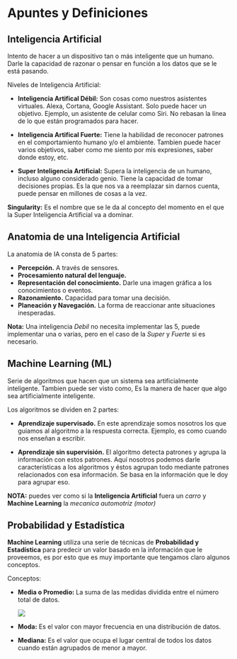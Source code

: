 # Apuntes y Definiciones

## **Inteligencia Artificial**
Intento de hacer a un dispositivo tan o más inteligente que un humano. Darle la capacidad de razonar o pensar en función a los datos que se le está pasando.

Niveles de Inteligencia Artificial:

- **Inteligencia Artifical Débil:** Son cosas como nuestros asistentes virtuales. Alexa, Cortana, Google Assistant. Solo puede hacer un objetivo. Ejemplo, un asistente de celular como Siri. No rebasan la línea de lo que están programados para hacer.

- **Inteligencia Artifical Fuerte:** Tiene la habilidad de reconocer patrones en el comportamiento humano y/o el ambiente. Tambien puede hacer varios objetivos, saber como me siento por mis expresiones, saber donde estoy, etc.

- **Super Inteligencia Artificial:** Supera la inteligencia de un humano, incluso alguno considerado genio. Tiene la capacidad de tomar decisiones propias. Es la que nos va a reemplazar sin darnos cuenta, puede pensar en millones de cosas a la vez.

**Singularity:**
Es el nombre que se le da al concepto del momento en el que la Super Inteligencia Artificial va a dominar.

## **Anatomia** de una Inteligencia Artificial
La anatomia de IA consta de 5 partes:
- **Percepción.** A través de sensores.
- **Procesamiento natural del lenguaje.**
- **Representación del conocimiento.** Darle una imagen gráfica a los conocimientos o eventos.
- **Razonamiento.** Capacidad para tomar una decisión.
- **Planeación y Navegación.** La forma de reaccionar ante situaciones inesperadas.

**Nota:**
Una inteligencia *Debil* no necesita implementar las 5, puede implementar una o varias, pero en el caso de la *Super* y *Fuerte* si es necesario.

## **Machine Learning (ML)**
Serie de algoritmos que hacen que un sistema sea artificialmente inteligente. Tambien puede ser visto como, Es la manera de hacer que algo sea artificialmente inteligente.

Los algoritmos se dividen en 2 partes:

- **Aprendizaje supervisado.** En este aprendizaje somos nosotros los que guiamos al algoritmo a la respuesta correcta. Ejemplo, es como cuando nos enseñan a escribir.

- **Aprendizaje sin supervisión.** El algoritmo detecta patrones y agrupa la información con estos patrones. Aquí nosotros podemos darle características a los algoritmos y éstos agrupan todo mediante patrones relacionados con esa información. Se basa en la información que le doy para agrupar eso.

**NOTA:** puedes ver como si la **Inteligencia Artificial** fuera un *carro* y **Machine Learning** la *mecanica automotriz (motor)*

## **Probabilidad y Estadística**
**Machine Learning** utiliza una serie de técnicas de **Probabilidad y Estadística** para predecir un valor basado en la información que le proveemos, es por esto que es muy importante que tengamos claro algunos conceptos.

Conceptos:
- **Media o Promedio:** La suma de las medidas dividida entre el número total de datos.
    
    ![](https://craneoprevilegiado.com/wp-content/uploads/2015/03/media-formula.jpg?raw=true)

- **Moda:** Es el valor con mayor frecuencia en una distribución de datos.

- **Mediana:** Es el valor que ocupa el lugar central de todos los datos cuando están agrupados de menor a mayor.